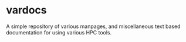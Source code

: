 # vardocs
A simple repository of various manpages, and miscellaneous text based documentation
for using various HPC tools.
